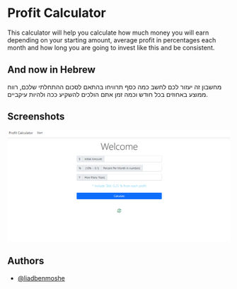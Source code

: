 
# Profit Calculator

This calculator will help you calculate how much money you will earn depending on your starting amount, average profit in percentages each month and how long you are going to invest like this and be consistent.




## And now in Hebrew


מחשבון זה יעזור לכם לחשב כמה כסף תרוויחו בהתאם לסכום ההתחלתי שלכם, רווח ממוצע באחוזים בכל חודש וכמה זמן אתם הולכים להשקיע ככה ולהיות עיקביים.


## Screenshots

![App Screenshot](https://github.com/LiadBenMoshe/profit-calculator/blob/main/photo/Screenshot%202023-05-22%20204711.png?raw=true)


## Authors

- [@liadbenmoshe](https://github.com/LiadBenMoshe)

